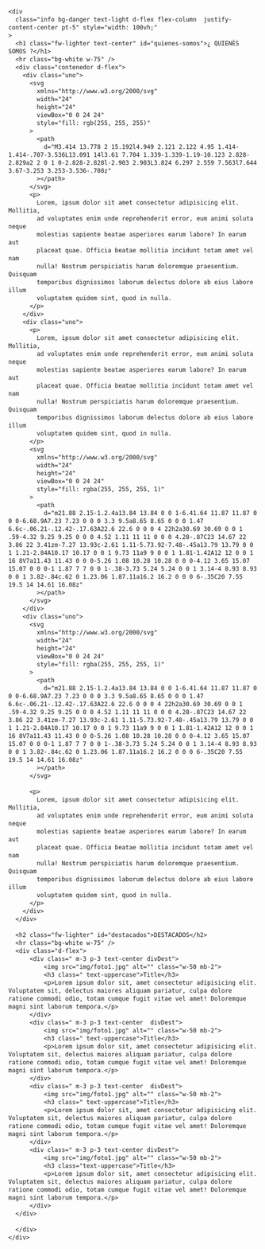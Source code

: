     <div
      class="info bg-danger text-light d-flex flex-column  justify-content-center pt-5" style="width: 100vh;"
    >
      <h1 class="fw-lighter text-center" id="quienes-somos">¿ QUIENÉS SOMOS ?</h1>
      <hr class="bg-white w-75" />
      <div class="contenedor d-flex">
        <div class="uno">
          <svg
            xmlns="http://www.w3.org/2000/svg"
            width="24"
            height="24"
            viewBox="0 0 24 24"
            style="fill: rgb(255, 255, 255)"
          >
            <path
              d="M3.414 13.778 2 15.192l4.949 2.121 2.122 4.95 1.414-1.414-.707-3.536L13.091 14l3.61 7.704 1.339-1.339-1.19-10.123 2.828-2.829a2 2 0 1 0-2.828-2.828l-2.903 2.903L3.824 6.297 2.559 7.563l7.644 3.67-3.253 3.253-3.536-.708z"
            ></path>
          </svg>
          <p>
            Lorem, ipsum dolor sit amet consectetur adipisicing elit. Mollitia,
            ad voluptates enim unde reprehenderit error, eum animi soluta neque
            molestias sapiente beatae asperiores earum labore? In earum aut
            placeat quae. Officia beatae mollitia incidunt totam amet vel nam
            nulla! Nostrum perspiciatis harum doloremque praesentium. Quisquam
            temporibus dignissimos laborum delectus dolore ab eius labore illum
            voluptatem quidem sint, quod in nulla.
          </p>
        </div>
        <div class="uno">
          <p>
            Lorem, ipsum dolor sit amet consectetur adipisicing elit. Mollitia,
            ad voluptates enim unde reprehenderit error, eum animi soluta neque
            molestias sapiente beatae asperiores earum labore? In earum aut
            placeat quae. Officia beatae mollitia incidunt totam amet vel nam
            nulla! Nostrum perspiciatis harum doloremque praesentium. Quisquam
            temporibus dignissimos laborum delectus dolore ab eius labore illum
            voluptatem quidem sint, quod in nulla.
          </p>
          <svg
            xmlns="http://www.w3.org/2000/svg"
            width="24"
            height="24"
            viewBox="0 0 24 24"
            style="fill: rgba(255, 255, 255, 1)"
          >
            <path
              d="m21.88 2.15-1.2.4a13.84 13.84 0 0 1-6.41.64 11.87 11.87 0 0 0-6.68.9A7.23 7.23 0 0 0 3.3 9.5a8.65 8.65 0 0 0 1.47 6.6c-.06.21-.12.42-.17.63A22.6 22.6 0 0 0 4 22h2a30.69 30.69 0 0 1 .59-4.32 9.25 9.25 0 0 0 4.52 1.11 11 11 0 0 0 4.28-.87C23 14.67 22 3.86 22 3.41zm-7.27 13.93c-2.61 1.11-5.73.92-7.48-.45a13.79 13.79 0 0 1 1.21-2.84A10.17 10.17 0 0 1 9.73 11a9 9 0 0 1 1.81-1.42A12 12 0 0 1 16 8V7a11.43 11.43 0 0 0-5.26 1.08 10.28 10.28 0 0 0-4.12 3.65 15.07 15.07 0 0 0-1 1.87 7 7 0 0 1-.38-3.73 5.24 5.24 0 0 1 3.14-4 8.93 8.93 0 0 1 3.82-.84c.62 0 1.23.06 1.87.11a16.2 16.2 0 0 0 6-.35C20 7.55 19.5 14 14.61 16.08z"
            ></path>
          </svg>
        </div>
        <div class="uno">
          <svg
            xmlns="http://www.w3.org/2000/svg"
            width="24"
            height="24"
            viewBox="0 0 24 24"
            style="fill: rgba(255, 255, 255, 1)"
          >
            <path
              d="m21.88 2.15-1.2.4a13.84 13.84 0 0 1-6.41.64 11.87 11.87 0 0 0-6.68.9A7.23 7.23 0 0 0 3.3 9.5a8.65 8.65 0 0 0 1.47 6.6c-.06.21-.12.42-.17.63A22.6 22.6 0 0 0 4 22h2a30.69 30.69 0 0 1 .59-4.32 9.25 9.25 0 0 0 4.52 1.11 11 11 0 0 0 4.28-.87C23 14.67 22 3.86 22 3.41zm-7.27 13.93c-2.61 1.11-5.73.92-7.48-.45a13.79 13.79 0 0 1 1.21-2.84A10.17 10.17 0 0 1 9.73 11a9 9 0 0 1 1.81-1.42A12 12 0 0 1 16 8V7a11.43 11.43 0 0 0-5.26 1.08 10.28 10.28 0 0 0-4.12 3.65 15.07 15.07 0 0 0-1 1.87 7 7 0 0 1-.38-3.73 5.24 5.24 0 0 1 3.14-4 8.93 8.93 0 0 1 3.82-.84c.62 0 1.23.06 1.87.11a16.2 16.2 0 0 0 6-.35C20 7.55 19.5 14 14.61 16.08z"
            ></path>
          </svg>

          <p>
            Lorem, ipsum dolor sit amet consectetur adipisicing elit. Mollitia,
            ad voluptates enim unde reprehenderit error, eum animi soluta neque
            molestias sapiente beatae asperiores earum labore? In earum aut
            placeat quae. Officia beatae mollitia incidunt totam amet vel nam
            nulla! Nostrum perspiciatis harum doloremque praesentium. Quisquam
            temporibus dignissimos laborum delectus dolore ab eius labore illum
            voluptatem quidem sint, quod in nulla.
          </p>
        </div>
      </div>

      <h2 class="fw-lighter" id="destacados">DESTACADOS</h2>
      <hr class="bg-white w-75" />
      <div class="d-flex">
          <div class=" m-3 p-3 text-center divDest">
              <img src="img/foto1.jpg" alt="" class="w-50 mb-2">
              <h3 class=" text-uppercase">Title</h3>
              <p>Lorem ipsum dolor sit, amet consectetur adipisicing elit. Voluptatem sit, delectus maiores aliquam pariatur, culpa dolore ratione commodi odio, totam cumque fugit vitae vel amet! Doloremque magni sint laborum tempora.</p>
          </div>
          <div class=" m-3 p-3 text-center  divDest">
              <img src="img/foto1.jpg" alt="" class="w-50 mb-2">
              <h3 class=" text-uppercase">Title</h3>
              <p>Lorem ipsum dolor sit, amet consectetur adipisicing elit. Voluptatem sit, delectus maiores aliquam pariatur, culpa dolore ratione commodi odio, totam cumque fugit vitae vel amet! Doloremque magni sint laborum tempora.</p>
          </div>
          <div class=" m-3 p-3 text-center  divDest">
              <img src="img/foto1.jpg" alt="" class="w-50 mb-2">
              <h3 class=" text-uppercase">Title</h3>
              <p>Lorem ipsum dolor sit, amet consectetur adipisicing elit. Voluptatem sit, delectus maiores aliquam pariatur, culpa dolore ratione commodi odio, totam cumque fugit vitae vel amet! Doloremque magni sint laborum tempora.</p>
          </div>
          <div class=" m-3 p-3 text-center divDest">
              <img src="img/foto1.jpg" alt="" class="w-50 mb-2">
              <h3 class="text-uppercase">Title</h3>
              <p>Lorem ipsum dolor sit, amet consectetur adipisicing elit. Voluptatem sit, delectus maiores aliquam pariatur, culpa dolore ratione commodi odio, totam cumque fugit vitae vel amet! Doloremque magni sint laborum tempora.</p>
          </div>
      </div>
      
      </div>
    </div>